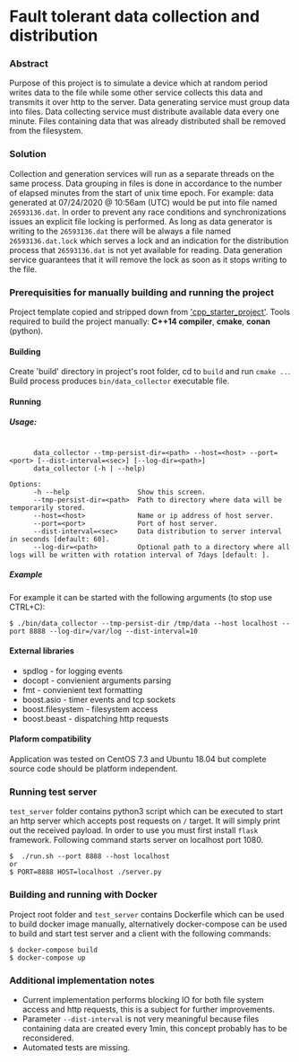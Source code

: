 # Fault tolerant data collection and distribution
### Abstract
Purpose of this project is to simulate a device which at random period writes data to the file while some other service collects this data and transmits it over http to the server. Data generating service must group data into files. Data collecting service must distribute available data every one minute. Files containing data that was already distributed shall be removed from the filesystem.

### Solution
Collection and generation services will run as a separate threads on the same process.
Data grouping in files is done in accordance to the number of elapsed minutes from the start of unix time epoch. For example: data generated at 07/24/2020 @ 10:56am (UTC) would be put into file named `26593136.dat`. In order to prevent any race conditions and synchronizations issues an explicit file locking is performed. As long as data generator is writing to the `26593136.dat` there will be always a file named `26593136.dat.lock` which serves a lock and an indication for the distribution process that `26593136.dat` is not yet available for reading. Data generation service guarantees that it will remove the lock as soon as it stops writing to the file.

### Prerequisities for manually building and running the project
Project template copied and stripped down from ['cpp_starter_project'](https://github.com/lefticus/cpp_starter_project).
Tools required to build the project manually: **C++14 compiler**, **cmake**, **conan** (python).

#### Building
Create 'build' directory in project's root folder, cd to `build` and run `cmake ..`. Build process produces `bin/data_collector` executable file.

#### Running
##### Usage:
#
          data_collector --tmp-persist-dir=<path> --host=<host> --port=<port> [--dist-interval=<sec>] [--log-dir=<path>]
          data_collector (-h | --help)

    Options:
          -h --help                 Show this screen.
          --tmp-persist-dir=<path>  Path to directory where data will be temporarily stored.
          --host=<host>             Name or ip address of host server.
          --port=<port>             Port of host server.
          --dist-interval=<sec>     Data distribution to server interval in seconds [default: 60].
          --log-dir=<path>          Optional path to a directory where all logs will be written with rotation interval of 7days [default: ].
##### Example
For example it can be started with the following arguments (to stop use CTRL+C):

    $ ./bin/data_collector --tmp-persist-dir /tmp/data --host localhost --port 8888 --log-dir=/var/log --dist-interval=10
    
#### External libraries
* spdlog - for logging events
* docopt - convienient arguments parsing
* fmt - convienient text formatting
* boost.asio - timer events and tcp sockets
* boost.filesystem - filesystem access
* boost.beast - dispatching http requests

#### Plaform compatibility
Application was tested on CentOS 7.3 and Ubuntu 18.04 but complete source code should be platform independent.

### Running test server
`test_server` folder contains python3 script which can be executed to start an http server which accepts post requests on `/` target. It will simply print out the received payload. In order to use you must first install `flask` framework. Following command starts server on localhost port 1080.

    $  ./run.sh --port 8888 --host localhost
    or
    $ PORT=8888 HOST=localhost ./server.py
    
### Building and running with Docker
Project root folder and `test_server` contains Dockerfile which can be used to build docker image manually, alternatively docker-compose can be used to build and start test server and a client with the following commands:

    $ docker-compose build
    $ docker-compose up
    
### Additional implementation notes
* Current implementation performs blocking IO for both file system access and http requests, this is a subject for further improvements.
* Parameter `--dist-interval` is not very meaningful because files containing data are created every 1min, this concept probably has to be reconsidered.
* Automated tests are missing.

